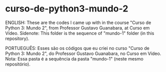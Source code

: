 # curso-de-python3-mundo-2
ENGLISH: These are the codes I came up with in the course "Curso de Python 3: Mundo 2", from Professor Gustavo Guanabara, at Curso em Vídeo. Sidenote: This folder is the sequence of "mundo-1" folder (in this repository).

PORTUEGUÊS: Esses são os códigos que eu criei no curso "Curso de Python 3: Mundo 2", do Professor Gustavo Guanabara, no Curso em Vídeo. Nota: Essa pasta é a sequência da pasta "mundo-1" (neste mesmo repositório).
